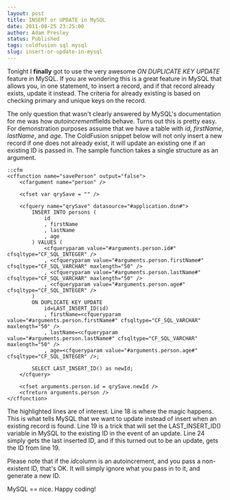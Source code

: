 ```yaml
---
layout: post
title: INSERT or UPDATE in MySQL
date: 2011-08-25 23:25:00
author: Adam Presley
status: Published
tags: coldfusion sql mysql
slug: insert-or-update-in-mysql
---
```


Tonight I **finally** got to use the very awesome *ON DUPLICATE KEY
UPDATE* feature in MySQL. If you are wondering this is a great feature in
MySQL that allows you, in one statement, to insert a record, and if that
record already exists, update it instead. The criteria for already
existing is based on checking primary and unique keys on the record.  
  
The only question that wasn't clearly answered by MySQL's documentation
for me was how *autoincrement*fields behave. Turns out this is pretty
easy. For demonstration purposes assume that we have a table with *id*,
*firstName*, *lastName*, and *age*. The ColdFusion snippet below will
not only insert a new record if one does not already exist, it will
update an existing one if an existing ID is passed in. The sample
function takes a single structure as an argument.  
  
    ::cfm
    <cffunction name="savePerson" output="false">
        <cfargument name="person" />
        
        <cfset var qrySave = "" />

        <cfquery name="qrySave" datasource="#application.dsn#">
            INSERT INTO persons (
                id
                , firstName
                , lastName
                , age
            ) VALUES (
                <cfqueryparam value="#arguments.person.id#" cfsqltype="CF_SQL_INTEGER" />
                , <cfqueryparam value="#arguments.person.firstName#" cfsqltype="CF_SQL_VARCHAR" maxlength="50" />
                , <cfqueryparam value="#arguments.person.lastName#" cfsqltype="CF_SQL_VARCHAR" maxlength="50" />
                , <cfqueryparam value="#arguments.person.age#" cfsqltype="CF_SQL_INTEGER" />
            ) 
            ON DUPLICATE KEY UPDATE
                id=LAST_INSERT_ID(id)
                , firstName=<cfqueryparam value="#arguments.person.firstName#" cfsqltype="CF_SQL_VARCHAR" maxlength="50" />
                , lastName=<cfqueryparam value="#arguments.person.lastName#" cfsqltype="CF_SQL_VARCHAR" maxlength="50" />
                , age=<cfqueryparam value="#arguments.person.age#" cfsqltype="CF_SQL_INTEGER" />;

            SELECT LAST_INSERT_ID() as newId;
        </cfquery>

        <cfset arguments.person.id = qrySave.newId />
        <cfreturn arguments.person />
    </cffunction>

The highlighted lines are of interest. Line 18 is where the magic
happens. This is what tells MySQL that we want to update instead of
insert when an existing record is found. Line 19 is a trick that will
set the LAST_INSERT_ID() variable in MySQL to the existing ID in the
event of an update. Line 24 simply gets the last inserted ID, and if
this turned out to be an update, gets the ID from line 19.  
  
Please note that if the *id*column is an autoincrement, and you pass a
non-existent ID, that's OK. It will simply ignore what you pass in to
it, and generate a new ID.  
  
MySQL == nice. Happy coding!
